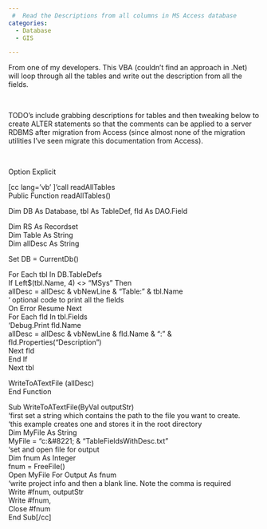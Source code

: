 ```yaml
---
 #  Read the Descriptions from all columns in MS Access database
categories:
  - Database
  - GIS

---
```

From one of my developers. This VBA (couldn&#8217;t find an approach in .Net) will loop through all the tables and write out the description from all the fields.

&nbsp;

TODO&#8217;s include grabbing descriptions for tables and then tweaking below to create ALTER statements so that the comments can be applied to a server RDBMS after migration from Access (since almost none of the migration utilities I&#8217;ve seen migrate this documentation from Access).

&nbsp;

Option Explicit

[cc lang=&#8217;vb&#8217; ]&#8217;call readAllTables  
Public Function readAllTables()

Dim DB As Database, tbl As TableDef, fld As DAO.Field

Dim RS As Recordset  
Dim Table As String  
Dim allDesc As String

Set DB = CurrentDb()

For Each tbl In DB.TableDefs  
If Left$(tbl.Name, 4) <> &#8220;MSys&#8221; Then  
allDesc = allDesc & vbNewLine & &#8220;Table:&#8221; & tbl.Name  
&#8216; optional code to print all the fields  
On Error Resume Next  
For Each fld In tbl.Fields  
&#8216;Debug.Print fld.Name  
allDesc = allDesc & vbNewLine & fld.Name & &#8220;:&#8221; & fld.Properties(&#8220;Description&#8221;)  
Next fld  
End If  
Next tbl

WriteToATextFile (allDesc)  
End Function

Sub WriteToATextFile(ByVal outputStr)  
&#8216;first set a string which contains the path to the file you want to create.  
&#8216;this example creates one and stores it in the root directory  
Dim MyFile As String  
MyFile = &#8220;c:\&#8221; & &#8220;TableFieldsWithDesc.txt&#8221;  
&#8216;set and open file for output  
Dim fnum As Integer  
fnum = FreeFile()  
Open MyFile For Output As fnum  
&#8216;write project info and then a blank line. Note the comma is required  
Write #fnum, outputStr  
Write #fnum,  
Close #fnum  
End Sub[/cc]